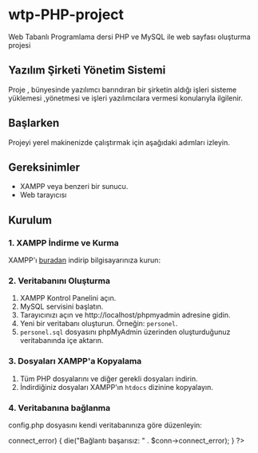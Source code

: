 # wtp-PHP-project
Web Tabanlı Programlama dersi PHP ve MySQL ile web sayfası oluşturma projesi

## Yazılım Şirketi Yönetim Sistemi
Proje , bünyesinde yazılımcı barındıran bir şirketin aldığı işleri sisteme yüklemesi ,yönetmesi ve işleri yazılımcılara vermesi konularıyla ilgilenir.

## Başlarken
Projeyi yerel makinenizde çalıştırmak için aşağıdaki adımları izleyin.
## Gereksinimler
- XAMPP veya benzeri bir sunucu.
- Web tarayıcısı 

## Kurulum
### 1. XAMPP İndirme ve Kurma
XAMPP'ı [buradan](https://www.apachefriends.org/tr/index.html) indirip bilgisayarınıza kurun:

### 2. Veritabanını Oluşturma
1. XAMPP Kontrol Panelini açın.
2. MySQL servisini başlatın.
3. Tarayıcınızı açın ve http://localhost/phpmyadmin adresine gidin.
4. Yeni bir veritabanı oluşturun. Örneğin: `personel`.
5. `personel.sql` dosyasını phpMyAdmin üzerinden oluşturduğunuz veritabanında içe aktarın.

### 3. Dosyaları XAMPP'a Kopyalama
1. Tüm PHP dosyalarını ve diğer gerekli dosyaları indirin.
2. İndirdiğiniz dosyaları XAMPP'ın `htdocs` dizinine kopyalayın.

### 4. Veritabanına bağlanma
config.php dosyasını kendi veritabanınıza göre düzenleyin:
<?php
$servername = "localhost";
$username = "root";
$password = "";
$dbname = "personel"; // veritabanı adı 

// Bağlantı oluşturma
$conn = new mysqli($servername, $username, $password, $dbname);

// Bağlantıyı kontrol et
if ($conn->connect_error) {
    die("Bağlantı başarısız: " . $conn->connect_error);
}
?>


